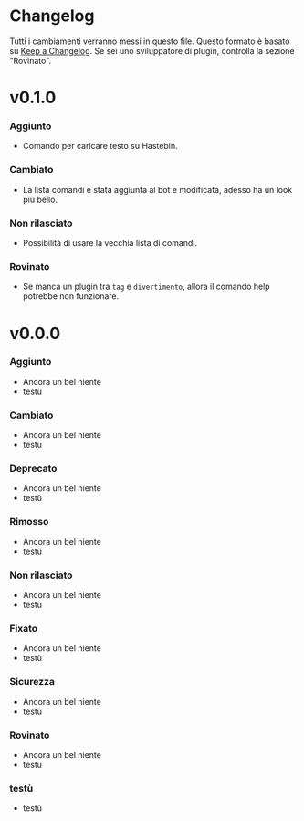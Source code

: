# Changelog

Tutti i cambiamenti verranno messi in questo file.
Questo formato è basato su [Keep a Changelog](https://keepachangelog.com/it/1.0.0/).
Se sei uno sviluppatore di plugin, controlla la sezione "Rovinato".

# v0.1.0

### Aggiunto
- Comando per caricare testo su Hastebin.

### Cambiato
- La lista comandi è stata aggiunta al bot e modificata, adesso ha un look più bello.

### Non rilasciato
- Possibilità di usare la vecchia lista di comandi.

### Rovinato
- Se manca un plugin tra `tag` e `divertimento`, allora il comando help potrebbe non funzionare.

# v0.0.0

### Aggiunto
- Ancora un bel niente
- testù

### Cambiato
- Ancora un bel niente
- testù

### Deprecato
- Ancora un bel niente
- testù

### Rimosso
- Ancora un bel niente
- testù

### Non rilasciato
- Ancora un bel niente
- testù

### Fixato
- Ancora un bel niente
- testù

### Sicurezza
- Ancora un bel niente
- testù

### Rovinato
- Ancora un bel niente
- testù

### testù
- testù

